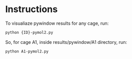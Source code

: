 # Instructions

To visualiaze pywindow results for any cage, run:

```bash
python {ID}-pymol2.py
```
So, for cage A1, inside results/pywindow/A1 directory, run:

```bash
python A1-pymol2.py
```
